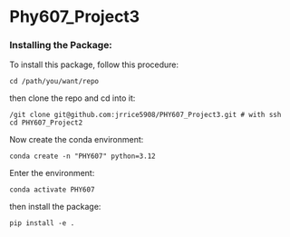 # Phy607_Project3
### Installing the Package:

To install this package, follow this procedure: 

```
cd /path/you/want/repo 
```

then clone the repo and cd into it:

```
/git clone git@github.com:jrrice5908/PHY607_Project3.git # with ssh
cd PHY607_Project2
```

Now create the conda environment:


```
conda create -n "PHY607" python=3.12
```

Enter the environment:

```
conda activate PHY607
```
then install the package:

```
pip install -e .
```
